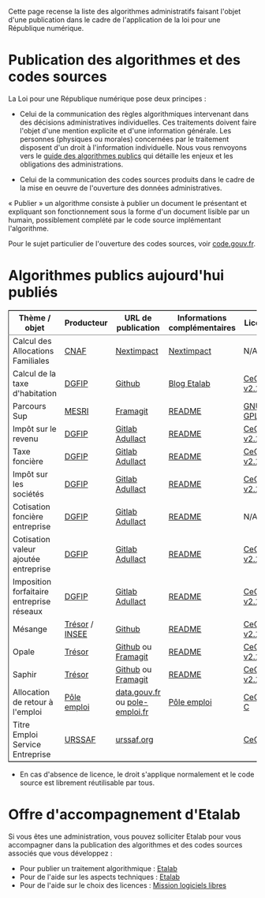 Cette page recense la liste des algorithmes administratifs faisant l'objet d'une publication dans le cadre de l'application de la loi pour une République numérique.


# Publication des algorithmes et des codes sources

La Loi pour une République numérique pose deux principes :

-   Celui de la communication des règles algorithmiques intervenant dans des décisions administratives individuelles. Ces traitements doivent faire l'objet d'une mention explicite et d'une information générale.  Les personnes (physiques ou morales) concernées par le traitement disposent d'un droit à l'information individuelle. Nous vous renvoyons vers le [guide des algorithmes publics](https://github.com/etalab/etalab/blob/master/guide-des-algorithmes-publics.md) qui détaille les enjeux et les obligations des administrations.

-   Celui de la communication des codes sources produits dans le cadre de la mise en oeuvre de l'ouverture des données administratives.

« Publier » un algorithme consiste à publier un document le présentant et expliquant son fonctionnement sous la forme d'un document lisible par un humain, possiblement complété par le code source implémentant l'algorithme.

Pour le sujet particulier de l'ouverture des codes sources, voir [code.gouv.fr](https://code.gouv.fr).


# Algorithmes publics aujourd'hui publiés

<table border="2" cellspacing="0" cellpadding="6" rules="groups" frame="hsides">


<colgroup>
<col  class="org-left" />

<col  class="org-left" />

<col  class="org-left" />

<col  class="org-left" />

<col  class="org-left" />
</colgroup>
<thead>
<tr>
<th scope="col" class="org-left">Thème / objet</th>
<th scope="col" class="org-left">Producteur</th>
<th scope="col" class="org-left">URL de publication</th>
<th scope="col" class="org-left">Informations complémentaires</th>
<th scope="col" class="org-left">Licence</th>
</tr>
</thead>

<tbody>
<tr>
<td class="org-left">Calcul des Allocations Familiales</td>
<td class="org-left"><a href="http://www.caf.fr/">CNAF</a></td>
<td class="org-left"><a href="https://cdn2.nextinpact.com/medias/code-source-cnaf.zip">Nextimpact</a></td>
<td class="org-left"><a href="https://www.nextinpact.com/news/106298-les-allocations-familales-nous-ouvrent-code-source-leur-calculateur-daides.htm">Nextimpact</a></td>
<td class="org-left">N/A*</td>
</tr>


<tr>
<td class="org-left">Calcul de la taxe d'habitation</td>
<td class="org-left"><a href="https://www.economie.gouv.fr/dgfip">DGFIP</a></td>
<td class="org-left"><a href="https://github.com/etalab/taxe-habitation">Github</a></td>
<td class="org-left"><a href="https://www.etalab.gouv.fr/temoignage-peut-on-recoder-la-loi-lexemple-de-la-taxe-dhabitation">Blog Etalab</a></td>
<td class="org-left"><a href="https://github.com/DGTresor/Opale/blob/master/LICENSE">CeCILL v2.1</a></td>
</tr>


<tr>
<td class="org-left">Parcours Sup</td>
<td class="org-left"><a href="http://www.enseignementsup-recherche.gouv.fr/">MESRI</a></td>
<td class="org-left"><a href="https://framagit.org/parcoursup/algorithmes-de-parcoursup">Framagit</a></td>
<td class="org-left"><a href="https://framagit.org/parcoursup/algorithmes-de-parcoursup/blob/master/README.md">README</a></td>
<td class="org-left"><a href="https://framagit.org/parcoursup/algorithmes-de-parcoursup/blob/master/LICENSE">GNU GPL v3</a></td>
</tr>


<tr>
<td class="org-left">Impôt sur le revenu</td>
<td class="org-left"><a href="https://www.economie.gouv.fr/dgfip">DGFIP</a></td>
<td class="org-left"><a href="https://gitlab.adullact.net/dgfip/ir-calcul">Gitlab Adullact</a></td>
<td class="org-left"><a href="https://gitlab.adullact.net/dgfip/ir-calcul#readme-du-projet">README</a></td>
<td class="org-left"><a href="https://github.com/DGTresor/Opale/blob/master/LICENSE">CeCILL v2.1</a></td>
</tr>


<tr>
<td class="org-left">Taxe foncière</td>
<td class="org-left"><a href="https://www.economie.gouv.fr/dgfip">DGFIP</a></td>
<td class="org-left"><a href="https://gitlab.adullact.net/dgfip/taxe_fonciere">Gitlab Adullact</a></td>
<td class="org-left"><a href="https://gitlab.adullact.net/dgfip/taxe_fonciere/-/blob/master/readme">README</a></td>
<td class="org-left"><a href="https://gitlab.adullact.net/dgfip/taxe_fonciere/-/blob/master/LICENSE">CeCILL v2.1</a></td>
</tr>


<tr>
<td class="org-left">Impôt sur les sociétés</td>
<td class="org-left"><a href="https://www.economie.gouv.fr/dgfip">DGFIP</a></td>
<td class="org-left"><a href="https://gitlab.adullact.net/dgfip/calculette-impot-societes">Gitlab Adullact</a></td>
<td class="org-left"><a href="https://gitlab.adullact.net/dgfip/calculette-impot-societes/-/blob/master/README.md">README</a></td>
<td class="org-left"><a href="https://gitlab.adullact.net/dgfip/calculette-impot-societes/-/blob/master/LICENSE">CeCILL v2.1</a></td>
</tr>


<tr>
<td class="org-left">Cotisation foncière entreprise</td>
<td class="org-left"><a href="https://www.economie.gouv.fr/dgfip">DGFIP</a></td>
<td class="org-left"><a href="https://gitlab.adullact.net/dgfip/cotisation_fonciere_entreprises">Gitlab Adullact</a></td>
<td class="org-left"><a href="https://gitlab.adullact.net/dgfip/cotisation_fonciere_entreprises/-/blob/master/README.md">README</a></td>
<td class="org-left">N/A*</td>
</tr>


<tr>
<td class="org-left">Cotisation valeur ajoutée entreprise</td>
<td class="org-left"><a href="https://www.economie.gouv.fr/dgfip">DGFIP</a></td>
<td class="org-left"><a href="https://gitlab.adullact.net/dgfip/cotisation_valeur_ajoutee_entreprises">Gitlab Adullact</a></td>
<td class="org-left"><a href="https://gitlab.adullact.net/dgfip/cotisation_valeur_ajoutee_entreprises/-/blob/master/README.md">README</a></td>
<td class="org-left"><a href="https://gitlab.adullact.net/dgfip/cotisation_valeur_ajoutee_entreprises/-/blob/master/LICENSE">CeCILL v2.1</a></td>
</tr>


<tr>
<td class="org-left">Imposition forfaitaire entreprise réseaux</td>
<td class="org-left"><a href="https://www.economie.gouv.fr/dgfip">DGFIP</a></td>
<td class="org-left"><a href="https://gitlab.adullact.net/dgfip/imposition_forfaitaire_entreprises_reseaux">Gitlab Adullact</a></td>
<td class="org-left"><a href="https://gitlab.adullact.net/dgfip/ir-calcul#readme-du-projet">README</a></td>
<td class="org-left"><a href="https://gitlab.adullact.net/dgfip/imposition_forfaitaire_entreprises_reseaux/-/blob/master/LICENSE">CeCILL v2.1</a></td>
</tr>


<tr>
<td class="org-left">Mésange</td>
<td class="org-left"><a href="https://www.tresor.economie.gouv.fr/">Trésor</a> / <a href="https://www.insee.fr">INSEE</a></td>
<td class="org-left"><a href="https://github.com/InseeFr/Mesange">Github</a></td>
<td class="org-left"><a href="https://github.com/InseeFr/Mesange/blob/master/README.md">README</a></td>
<td class="org-left"><a href="https://github.com/DGTresor/Opale/blob/master/LICENSE">CeCILL v2.1</a></td>
</tr>


<tr>
<td class="org-left">Opale</td>
<td class="org-left"><a href="https://www.tresor.economie.gouv.fr/">Trésor</a></td>
<td class="org-left"><a href="https://github.com/DGTresor/Opale">Github</a> ou <a href="https://framagit.org/DGTresor/Opale">Framagit</a></td>
<td class="org-left"><a href="https://github.com/DGTresor/Opale/blob/master/README.md">README</a></td>
<td class="org-left"><a href="https://github.com/DGTresor/Opale/blob/master/LICENSE">CeCILL v2.1</a></td>
</tr>


<tr>
<td class="org-left">Saphir</td>
<td class="org-left"><a href="https://www.tresor.economie.gouv.fr/">Trésor</a></td>
<td class="org-left"><a href="https://github.com/DGTresor/Saphir">Github</a> ou <a href="https://framagit.org/DGTresor/Saphir">Framagit</a></td>
<td class="org-left"><a href="https://github.com/DGTresor/Saphir/blob/master/README.md">README</a></td>
<td class="org-left"><a href="https://github.com/DGTresor/Opale/blob/master/LICENSE">CeCILL v2.1</a></td>
</tr>


<tr>
<td class="org-left">Allocation de retour à l'emploi</td>
<td class="org-left"><a href="https://www.pole-emploi.fr">Pôle emploi</a></td>
<td class="org-left"><a href="https://www.data.gouv.fr/fr/datasets/calcul-de-lallocation-daide-au-retour-a-lemploi-are/">data.gouv.fr</a> ou <a href="https://www.pole-emploi.fr/candidat/algorithmes-@/index.jspz?id=568707">pole-emploi.fr</a></td>
<td class="org-left"><a href="https://www.pole-emploi.fr/candidat/algorithmes-@/index.jspz?id=568707">Pôle emploi</a></td>
<td class="org-left"><a href="http://www.cecill.info/licences/Licence_CeCILL-C_V1-fr.html">CeCILL-C</a></td>
</tr>


<tr>
<td class="org-left">Titre Emploi Service Entreprise</td>
<td class="org-left"><a href="https://www.urssaf.org">URSSAF</a></td>
<td class="org-left"><a href="https://www.urssaf.org/home/tese-code-source.html">urssaf.org</a></td>
<td class="org-left">&#xa0;</td>
<td class="org-left"><a href="http://www.cecill.info/licences/Licence_CeCILL_V2.1-fr.html">CeCILL</a></td>
</tr>
</tbody>
</table>

-   En cas d'absence de licence, le droit s'applique normalement et le code source est librement réutilisable par tous.


# Offre d'accompagnement d'Etalab

Si vous êtes une administration, vous pouvez solliciter Etalab pour vous accompagner dans la publication des algorithmes et des codes sources associés que vous développez :

-   Pour publier un traitement algorithmique : [Etalab](mailto:contact@etalab.gouv.fr)
-   Pour de l'aide sur les aspects techniques : [Etalab](mailto:contact@etalab.gouv.fr)
-   Pour de l'aide sur le choix des licences : [Mission logiciels libres](mailto:contact@code.gouv.fr)

